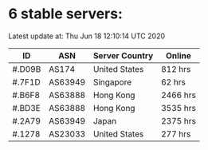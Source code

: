 # 6 stable servers:

Latest update at: Thu Jun 18 12:10:14 UTC 2020

| ID | ASN | Server Country | Online |
| -- | --- | -------------- | ------ |
| #.D09B | AS174 | United States | 812 hrs |
| #.7F1D | AS63949 | Singapore | 62 hrs |
| #.B6F8 | AS63888 | Hong Kong | 2466 hrs |
| #.BD3E | AS63888 | Hong Kong | 3535 hrs |
| #.2A79 | AS63949 | Japan | 2375 hrs |
| #.1278 | AS23033 | United States | 277 hrs |

